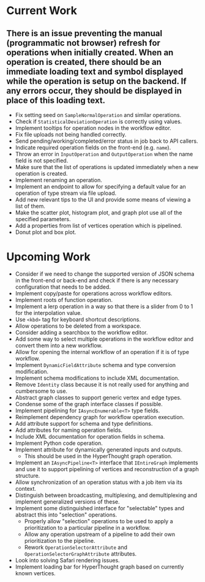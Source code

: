 # Current Work
There is an issue preventing the manual (programmatic not browser) refresh for operations when initially created. When an operation is created, there should be an immediate loading text and symbol displayed while the operation is setup on the backend. If any errors occur, they should be displayed in place of this loading text.
---
- Fix setting seed on `SampleNormalOperation` and similar operations.
- Check if `StatisticalDeviationOperation` is correctly using values.
- Implement tooltips for operation nodes in the workflow editor.
- Fix file uploads not being handled correctly.
- Send pending/working/completed/error status in job back to API callers.
- Indicate required operation fields on the front-end (e.g. `name`).
- Throw an error in `InputOperation` and `OutputOperation` when the name field is not specified.
- Make sure that the list of operations is updated immediately when a new operation is created.
- Implement renaming an operation.
- Implement an endpoint to allow for specifying a default value for an operation of type stream via file upload. 
- Add new relevant tips to the UI and provide some means of viewing a list of them.
- Make the scatter plot, histogram plot, and graph plot use all of the specified parameters.
- Add a properties from list of vertices operation which is pipelined.
- Donut plot and box plot.

# Upcoming Work
- Consider if we need to change the supported version of JSON schema in the front-end or back-end and check if there is any necessary configuration that needs to be added.
- Implement copy/paste for operations across workflow editors.
- Implement roots of function operation.
- Implement a lerp operation in a way so that there is a slider from 0 to 1 for the interpolation value.
- Use `<kbd>` tag for keyboard shortcut descriptions. 
- Allow operations to be deleted from a workspace.
- Consider adding a searchbox to the workflow editor.
- Add some way to select multiple operations in the workflow editor and convert them into a new workflow.
- Allow for opening the internal workflow of an operation if it is of type workflow.
- Implement `DynamicFieldAttribute` schema and type conversion modification.
- Implement schema modifications to include XML documentation.
- Remove `Identity` class because it is not really used for anything and cumbersome to use.
- Abstract graph classes to support generic vertex and edge types.
- Condense some of the graph interface classes if possible.
- Implement pipelining for `IAsyncEnumerable<T>` type fields.
- Reimplement dependency graph for workflow operation execution.
- Add attribute support for schema and type definitions.
- Add attributes for naming operation fields.
- Include XML documentation for operation fields in schema.
- Implement Python code operation.
- Implement attribute for dynamically generated inputs and outputs.
  - This should be used in the HyperThought graph operation.
- Implement an `IAsyncPipeline<T>` interface that `IEntireGraph` implements and use it to support pipelining of vertices and reconstruction of a graph structure.
- Allow synchronization of an operation status with a job item via its context.
- Distinguish between broadcasting, multiplexing, and demultiplexing and implement generalized versions of these.
- Implement some distinguished interface for "selectable" types and abstract this into "selection" operations.
  - Properly allow "selection" operations to be used to apply a prioritization to a particular pipeline in a workflow.
  - Allow any operation upstream of a pipeline to add their own prioritization to the pipeline.
  - Rework `OperationSelectorAttribute` and `OperationSelectorGraphAttribute` attributes.
- Look into solving Safari rendering issues.
- Implement loading bar for HyperThought graph based on currently known vertices.